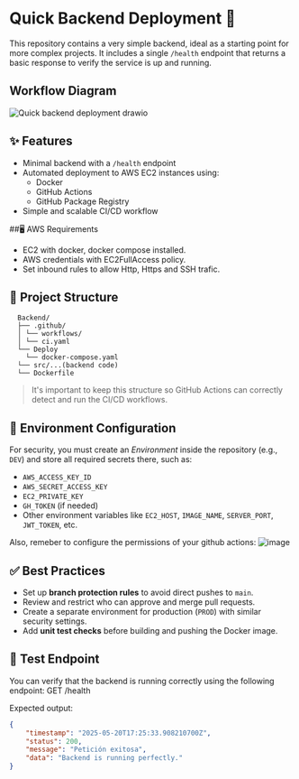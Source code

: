 

# Quick Backend Deployment 🚀

This repository contains a very simple backend, ideal as a starting point for more complex projects. It includes a single `/health` endpoint that returns a basic response to verify the service is up and running.

## Workflow Diagram
 
![Quick backend deployment drawio](https://github.com/user-attachments/assets/629e7472-595c-47c1-9903-b03a0fad6690)


## ✨ Features

- Minimal backend with a `/health` endpoint  
- Automated deployment to AWS EC2 instances using:
  - Docker  
  - GitHub Actions  
  - GitHub Package Registry  
- Simple and scalable CI/CD workflow

##🖥️ AWS Requirements
- EC2 with docker, docker compose installed.
- AWS credentials with EC2FullAccess policy.
- Set inbound rules to allow Http, Https and SSH trafic.

## 🧱 Project Structure
``` 
  Backend/ 
  ├── .github/ 
  │ └── workflows/ 
  │ └── ci.yaml
  └── Deploy
    └── docker-compose.yaml
  └── src/...(backend code)
  └── Dockerfile
```

> It's important to keep this structure so GitHub Actions can correctly detect and run the CI/CD workflows.

## 🔐 Environment Configuration

For security, you must create an *Environment* inside the repository (e.g., `DEV`) and store all required secrets there, such as:

- `AWS_ACCESS_KEY_ID`  
- `AWS_SECRET_ACCESS_KEY`  
- `EC2_PRIVATE_KEY`  
- `GH_TOKEN` (if needed)  
- Other environment variables like `EC2_HOST`, `IMAGE_NAME`, `SERVER_PORT`, `JWT_TOKEN`, etc.

Also, remeber to configure the permissions of your github actions:
![image](https://github.com/user-attachments/assets/20b7a917-cd0c-40e6-b0dd-5c262427b83c)


## ✅ Best Practices

- Set up **branch protection rules** to avoid direct pushes to `main`.  
- Review and restrict who can approve and merge pull requests.  
- Create a separate environment for production (`PROD`) with similar security settings.  
- Add **unit test checks** before building and pushing the Docker image.

## 🧪 Test Endpoint

You can verify that the backend is running correctly using the following endpoint:
GET /health

Expected output:
```json
{
    "timestamp": "2025-05-20T17:25:33.908210700Z",
    "status": 200,
    "message": "Petición exitosa",
    "data": "Backend is running perfectly."
}

